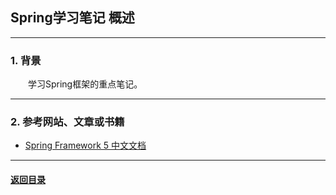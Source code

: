 ## Spring学习笔记 概述
---
### 1. 背景

&emsp;&emsp;学习Spring框架的重点笔记。

---
### 2. 参考网站、文章或书籍

+ [Spring Framework 5 中文文档](https://www.gitbook.com/book/lfvepclr/spring-framework-5-doc-cn)

---

#### [返回目录](./)
